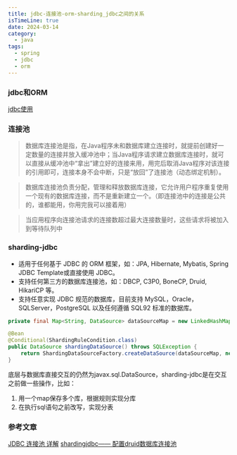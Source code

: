 ```yaml
---
title: jdbc-连接池-orm-sharding_jdbc之间的关系
isTimeLine: true
date: 2024-03-14
category:
  - java
tags:
  - spring
  - jdbc
  - orm
---
```



### jdbc和ORM
[jdbc使用](/java/mybatis/mini-mybatis/orm框架实现.md)


### 连接池
> 数据库连接池是指，在Java程序未和数据库建立连接时，就提前创建好一定数量的连接并放入缓冲池中；当Java程序请求建立数据库连接时，就可以直接从缓冲池中“拿出”建立好的连接来用，用完后取消Java程序对该连接的引用即可，连接本身不会中断，只是“放回”了连接池（动态绑定机制）。

> 数据库连接池负责分配，管理和释放数据库连接，它允许用户程序重复使用一个现有的数据库连接，而不是重新建立一个。（即连接池中的连接是公共的，谁都能用，你用完我可以接着用）

> 当应用程序向连接池请求的连接数超过最大连接数量时，这些请求将被加入到等待队列中


### sharding-jdbc

* 适用于任何基于 JDBC 的 ORM 框架，如：JPA, Hibernate, Mybatis, Spring JDBC Template或直接使用 JDBC。
* 支持任何第三方的数据库连接池，如：DBCP, C3P0, BoneCP, Druid, HikariCP 等。
* 支持任意实现 JDBC 规范的数据库，目前支持 MySQL，Oracle，SQLServer，PostgreSQL 以及任何遵循
SQL92 标准的数据库。


```java
private final Map<String, DataSource> dataSourceMap = new LinkedHashMap<>();

@Bean
@Conditional(ShardingRuleCondition.class)
public DataSource shardingDataSource() throws SQLException {
    return ShardingDataSourceFactory.createDataSource(dataSourceMap, new ShardingRuleConfigurationYamlSwapper().swap(shardingRule), props.getProps());
}
```
底层与数据库直接交互的仍然为javax.sql.DataSource，sharding-jdbc是在交互之前做一些操作，比如：
1. 用一个map保存多个库，根据规则实现分库
2. 在执行sql语句之前改写，实现分表



### 参考文章
[JDBC 连接池 详解](https://blog.csdn.net/TYRA9/article/details/131144703)
[shardingjdbc—— 配置druid数据库连接池](https://blog.csdn.net/weixin_44643439/article/details/108671120)
